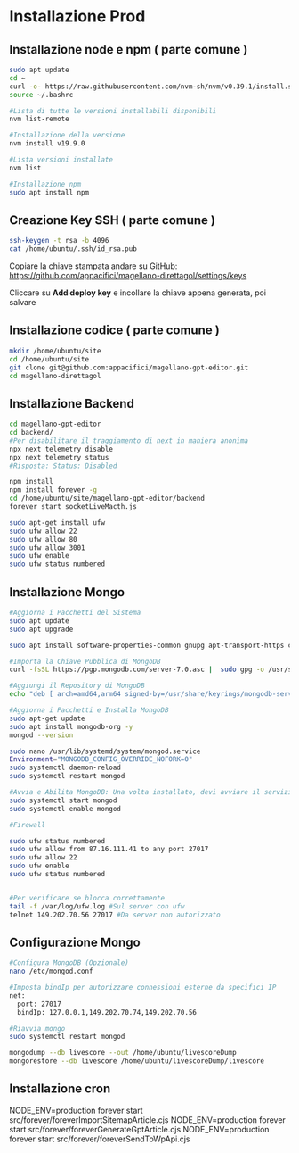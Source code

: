 # Installazione Prod


## Installazione node e npm ( parte comune )
```bash
sudo apt update
cd ~
curl -o- https://raw.githubusercontent.com/nvm-sh/nvm/v0.39.1/install.sh | bash
source ~/.bashrc

#Lista di tutte le versioni installabili disponibili
nvm list-remote

#Installazione della versione
nvm install v19.9.0

#Lista versioni installate
nvm list

#Installazione npm
sudo apt install npm

```

## Creazione Key SSH ( parte comune )
```bash
ssh-keygen -t rsa -b 4096
cat /home/ubuntu/.ssh/id_rsa.pub
```
Copiare la chiave stampata andare su GitHub:
https://github.com/appacifici/magellano-direttagol/settings/keys

Cliccare su **Add deploy key** e incollare la chiave appena generata, poi salvare

## Installazione codice ( parte comune )
```bash 
mkdir /home/ubuntu/site
cd /home/ubuntu/site
git clone git@github.com:appacifici/magellano-gpt-editor.git
cd magellano-direttagol
```

## Installazione Backend
```bash 
cd magellano-gpt-editor
cd backend/
#Per disabilitare il traggiamento di next in maniera anonima 
npx next telemetry disable
npx next telemetry status
#Risposta: Status: Disabled

npm install
npm install forever -g
cd /home/ubuntu/site/magellano-gpt-editor/backend
forever start socketLiveMacth.js

sudo apt-get install ufw
sudo ufw allow 22
sudo ufw allow 80
sudo ufw allow 3001
sudo ufw enable
sudo ufw status numbered

```

## Installazione Mongo
```bash 
#Aggiorna i Pacchetti del Sistema
sudo apt update
sudo apt upgrade

sudo apt install software-properties-common gnupg apt-transport-https ca-certificates -y

#Importa la Chiave Pubblica di MongoDB
curl -fsSL https://pgp.mongodb.com/server-7.0.asc |  sudo gpg -o /usr/share/keyrings/mongodb-server-7.0.gpg --dearmor

#Aggiungi il Repository di MongoDB
echo "deb [ arch=amd64,arm64 signed-by=/usr/share/keyrings/mongodb-server-7.0.gpg ] https://repo.mongodb.org/apt/ubuntu jammy/mongodb-org/7.0 multiverse" | sudo tee /etc/apt/sources.list.d/mongodb-org-7.0.list

#Aggiorna i Pacchetti e Installa MongoDB
sudo apt-get update
sudo apt install mongodb-org -y
mongod --version

sudo nano /usr/lib/systemd/system/mongod.service
Environment="MONGODB_CONFIG_OVERRIDE_NOFORK=0"
sudo systemctl daemon-reload
sudo systemctl restart mongod

#Avvia e Abilita MongoDB: Una volta installato, devi avviare il servizio MongoDB e abilitarlo a partire automaticamente all'avvio del sistema
sudo systemctl start mongod
sudo systemctl enable mongod

#Firewall

sudo ufw status numbered
sudo ufw allow from 87.16.111.41 to any port 27017
sudo ufw allow 22
sudo ufw enable
sudo ufw status numbered


#Per verificare se blocca correttamente
tail -f /var/log/ufw.log #Sul server con ufw
telnet 149.202.70.56 27017 #Da server non autorizzato

```

## Configurazione Mongo
```bash
#Configura MongoDB (Opzionale)
nano /etc/mongod.conf

#Imposta bindIp per autorizzare connessioni esterne da specifici IP
net:
  port: 27017
  bindIp: 127.0.0.1,149.202.70.74,149.202.70.56

#Riavvia mongo
sudo systemctl restart mongod

mongodump --db livescore --out /home/ubuntu/livescoreDump
mongorestore --db livescore /home/ubuntu/livescoreDump/livescore

```

## Installazione cron
NODE_ENV=production forever start  src/forever/foreverImportSitemapArticle.cjs
NODE_ENV=production forever start  src/forever/foreverGenerateGptArticle.cjs
NODE_ENV=production forever start  src/forever/foreverSendToWpApi.cjs